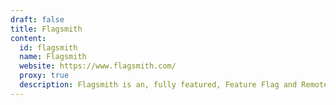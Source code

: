 ```yaml
---
draft: false
title: Flagsmith
content:
  id: flagsmith
  name: Flagsmith
  website: https://www.flagsmith.com/
  proxy: true
  description: Flagsmith is an, fully featured, Feature Flag and Remote Config service.
---
```

